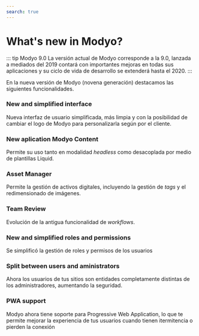 ```yaml
---
search: true
---
```


# What's new in Modyo?

::: tip Modyo 9.0
La versión actual de Modyo corresponde a la 9.0, lanzada a mediados del 2019 contará con importantes mejoras en todas sus aplicaciones y su ciclo de vida de desarrollo se extenderá hasta el 2020.
:::

En la nueva versión de Modyo (novena generación) destacamos las siguientes funcionalidades.

### New and simplified interface

Nueva interfaz de usuario simplificada, más limpia y con la posibilidad de cambiar el logo de Modyo para personalizarla según por el cliente.

### New aplication Modyo Content

Permite su uso tanto en modalidad _headless_ como desacoplada por medio de plantillas Liquid.

### Asset Manager

Permite la gestión de activos digitales, incluyendo la gestión de _tags_ y el redimensionado de imágenes.

### Team Review

Evolución de la antigua funcionalidad de _workflows_.

### New and simplified roles and permissions

Se simplificó la gestión de roles y permisos de los usuarios

### Split between users and aministrators

Ahora los usuarios de tus sitios son entidades completamente distintas de los administradores, aumentando la seguridad.

### PWA support

Modyo ahora tiene soporte para Progressive Web Application, lo que te permite mejorar la experiencia de tus usuarios cuando tienen itermitencia o pierden la conexión
